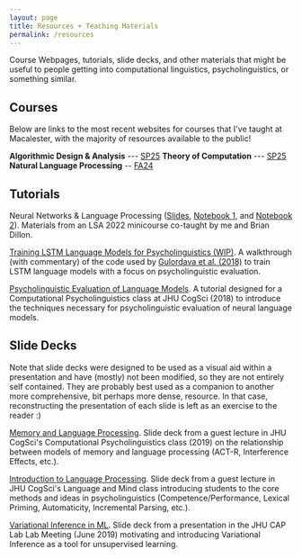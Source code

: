 ```yaml
---
layout: page
title: Resources + Teaching Materials
permalink: /resources
---
```


Course Webpages, tutorials, slide decks, and other materials that might be useful to people getting into computational linguistics, psycholinguistics, or something similar. 

## Courses
Below are links to the most recent websites for courses that I've taught at Macalester, with the majority of resources available to the public!

**Algorithmic Design & Analysis** --- [SP25](https://mac-comp221-sp25.github.io/)
**Theory of Computation** --- [SP25](https://mac-comp361-sp25.github.io/)
**Natural Language Processing** -- [FA24](https://mac-nlp-fa24.github.io/)


## Tutorials
Neural Networks & Language Processing ([Slides](https://docs.google.com/presentation/d/1zZHHkS57mpIBfMGBsVKHaWX4i2mE2SX8CJCjCCzDhNQ/edit?usp=sharing), [Notebook 1](https://colab.research.google.com/drive/1EQPIWJSaRDH-EhDVz9zaXW2PhC92OB_M?usp=sharing),  and [Notebook 2](https://colab.research.google.com/drive/1Lu3mtJL49U0Tl65qzj0M0LBZkqscjVer?usp=sharing)). Materials from an LSA 2022 minicourse co-taught by me and Brian Dillon. 

[Training LSTM Language Models for Psycholinguistics (WIP)](https://colab.research.google.com/drive/1EYQQ5Zjt7TNuRIjg_y-L-8m2_T5JRIig?usp=sharing). A walkthrough (with commentary) of the code used by [Gulordava et al. (2018)](https://www.aclweb.org/anthology/N18-1108.pdf) to train LSTM language models with a focus on psycholinguistic evaluation.

[Psycholinguistic Evaluation of Language Models](https://colab.research.google.com/drive/1yzO4isSfBKq6YBLHzZSZmllDQB_yOWiM?usp=sharing). A tutorial designed for a Computational Psycholinguistics class at JHU CogSci (2018) to introduce the techniques necessary for psycholinguistic evaluation of neural language models.

## Slide Decks
Note that slide decks were designed to be used as a visual aid within a presentation and have (mostly) not been modified, so they are not entirely self contained. They are probably best used as a companion to another more comprehensive, bit perhaps more dense, resource. In that case, reconstructing the presentation of each slide is left as an exercise to the reader :)

[Memory and Language Processing](https://docs.google.com/presentation/d/188Ddj3fjiUpSsjUQMU8ewnM98Ec_pc4fGNYlYkwbhk0/edit?usp=sharing). Slide deck from a guest lecture in JHU CogSci's Computational Psycholinguistics class (2019) on the relationship between models of memory and language processing (ACT-R, Interference Effects, etc.).

[Introduction to Language Processing](https://docs.google.com/presentation/d/1IivPhHP8VL1danY6C2ELFuX-tkneH5ylvbQ70oGQoks/edit?usp=sharing). Slide deck from a guest lecture in JHU CogSci's Language and Mind class introducing students to the core methods and ideas in psycholinguistics (Competence/Performance, Lexical Priming, Automaticity, Incremental Parsing, etc.). 

[Variational Inference in ML](https://docs.google.com/presentation/d/1VIsjI2FLbEIJnu_Uhu6ARUnpBrJffr1go9BRhTpUAaM/edit?usp=sharing). Slide deck from a presentation in the JHU CAP Lab Lab Meeting (June 2019) motivating and introducing Variational Inference as a tool for unsupervised learning.


